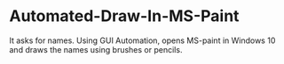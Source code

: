 # Automated-Draw-In-MS-Paint
It asks for names. Using GUI Automation, opens MS-paint in Windows 10 and draws the names using brushes or pencils.
